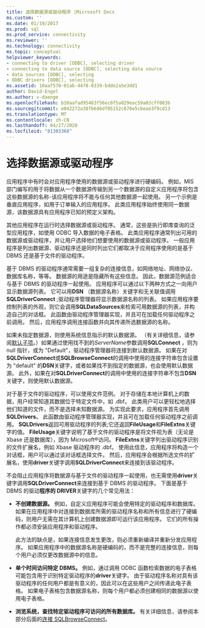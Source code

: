 ```yaml
---
title: 选择数据源或驱动程序 |Microsoft Docs
ms.custom: ''
ms.date: 01/19/2017
ms.prod: sql
ms.prod_service: connectivity
ms.reviewer: ''
ms.technology: connectivity
ms.topic: conceptual
helpviewer_keywords:
- connecting to driver [ODBC], selecting driver
- connecting to data source [ODBC], selecting data source
- data sources [ODBC], selecting
- ODBC drivers [ODBC], selecting
ms.assetid: 10aaf570-01ab-4478-8339-bdde2a5e3dd1
author: David-Engel
ms.author: v-daenge
ms.openlocfilehash: b10aafad95463f56ec0f5a029eac59a02cff003b
ms.sourcegitcommit: e042272a38fb646df05152c676e5cbeae3f9cd13
ms.translationtype: MT
ms.contentlocale: zh-CN
ms.lasthandoff: 04/27/2020
ms.locfileid: "81303368"
---
```

# <a name="choosing-a-data-source-or-driver"></a>选择数据源或驱动程序
应用程序中有时会对应用程序使用的数据源或驱动程序进行硬编码。 例如，MIS 部门编写的用于将数据从一个数据源传输到另一个数据源的自定义应用程序将包含这些数据源的名称-该应用程序将不能与任何其他数据源一起使用。 另一个示例是垂直应用程序，如用于订单输入的应用程序。 此类应用程序始终使用同一数据源，该数据源具有应用程序已知的预定义架构。  
  
 其他应用程序在运行时选择数据源或驱动程序。 通常，这些是执行即席查询的泛型应用程序，如使用 ODBC 导入数据的电子表格。 此类应用程序通常列出可用的数据源或驱动程序，并让用户选择他们想要使用的数据源或驱动程序。 一般应用程序是列出数据源、驱动程序还是同时列出它们都取决于应用程序使用的是基于 DBMS 还是基于文件的驱动程序。  
  
 基于 DBMS 的驱动程序通常需要一组复杂的连接信息，如网络地址、网络协议、数据库名称，等等。 数据源的用途是隐藏所有这些信息。 因此，数据源范例适合与基于 DBMS 的驱动程序一起使用。 应用程序可以通过以下两种方式之一向用户显示数据源列表。 它可以用**DSN** （数据源名称）关键字和无关联值调用**SQLDriverConnect** ;驱动程序管理器将显示数据源名称的列表。 如果应用程序要控制列表的外观，则它会调用**SQLDataSources**来检索可用数据源的列表，并构造自己的对话框。 此函数由驱动程序管理器实现，并且可在加载任何驱动程序之前调用。 然后，应用程序调用连接函数并向其传递所选数据源的名称。  
  
 如果未指定数据源，则使用系统信息指示的默认数据源。 （有关详细信息，请参阅[默认子项](../../../odbc/reference/install/default-subkey.md)。）如果通过使用找不到的*ServerName*参数调用**SQLConnect** ，则为 null 指针，或为 "Default"，驱动程序管理器将连接到默认数据源。 如果在对**SQLDriverConnect**或**SQLBrowseConnect**的调用中使用的连接字符串包含设置为 "default" 的**DSN**关键字，或者如果找不到指定的数据源，也会使用默认数据源。 此外，如果在对**SQLDriverConnect**的调用中使用的连接字符串不包含**DSN**关键字，则使用默认数据源。  
  
 对于基于文件的驱动程序，可以使用文件范例。 对于存储在本地计算机上的数据，用户经常知道其数据位于特定文件中，如 .dbf。 此类用户可以更轻松地选择他们知道的文件，而不是选择未知数据源。 为实现此要求，应用程序首先调用**SQLDrivers**。 此函数由驱动程序管理器实现，并且可在加载任何驱动程序之前调用。 **SQLDrivers**返回可用驱动程序的列表;它还返回**FileUsage**和**FileExtns**关键字的值。 **FileUsage**关键字说明了基于文件的驱动程序是将文件视为表（无论是 Xbase 还是数据库），因为 Microsoft®访问。 **FileExtns**关键字列出驱动程序识别的文件扩展名，例如 Xbase 驱动程序的 .dbf。 使用此信息，应用程序将构造一个对话框，用户可以通过该对话框选择文件。 然后，应用程序会根据所选文件的扩展名，使用**driver**关键字调用**SQLDriverConnect**来连接到该驱动程序。  
  
 不会阻止应用程序将数据源与基于文件的驱动程序一起使用，也无需使用**driver**关键字调用**SQLDriverConnect**来连接到基于 DBMS 的驱动程序。 下面是基于 DBMS 的驱动**程序的 DRIVER**关键字的几个常见用法：  
  
-   **不创建数据源。** 例如，自定义应用程序可能会使用特定的驱动程序和数据库。 如果在应用程序中对连接到数据库所需的驱动程序名称和所有信息进行了硬编码，则用户无需在其计算机上创建数据源即可运行该应用程序。 它们的所有操作都必须安装应用程序和驱动程序。  
  
     此方法的缺点是，如果连接信息发生更改，则必须重新编译并重新分发应用程序。 如果应用程序中的数据源名称是硬编码的，而不是完整的连接信息，则每个用户必须仅更改数据源中的信息。  
  
-   **单个时间访问特定 DBMS。** 例如，通过调用 ODBC 函数检索数据的电子表格可能包含用于识别特定驱动程序的**driver**关键字。 由于驱动程序名称对具有该驱动程序的任何用户都是有意义的，因此可以在这些用户之间传递此电子表格。 如果电子表格包含数据源名称，则每个用户都必须创建相同的数据源以使用电子表格。  
  
-   **浏览系统，查找特定驱动程序可访问的所有数据库。** 有关详细信息，请参阅本部分后面的[连接 SQLBrowseConnect](../../../odbc/reference/develop-app/connecting-with-sqlbrowseconnect.md)。

